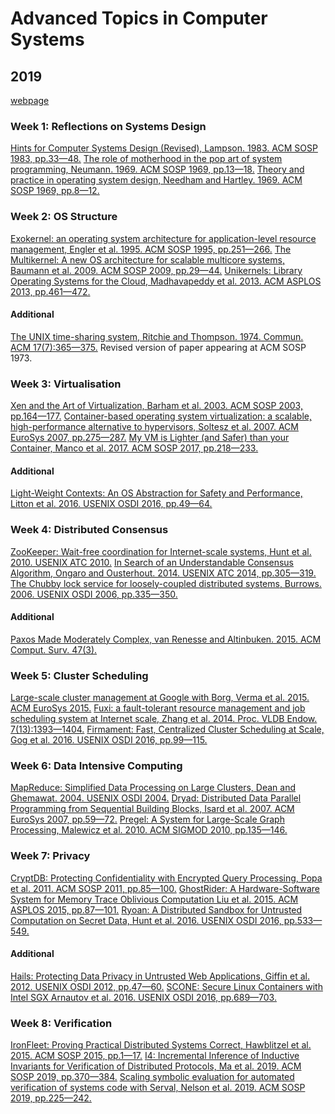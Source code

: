 # Advanced Topics in Computer Systems

## 2019

[webpage](https://www.cl.cam.ac.uk/teaching/1920/R01/materials.html)

### Week 1: Reflections on Systems Design

[Hints for Computer Systems Design (Revised), Lampson. 1983. ACM SOSP 1983,
pp.33—48.]()
[The role of motherhood in the pop art of system programming, Neumann. 1969. ACM SOSP 1969, pp.13—18.]()
[Theory and practice in operating system design, Needham and Hartley. 1969. ACM SOSP 1969,
pp.8—12.]()

### Week 2: OS Structure

[Exokernel: an operating system architecture for application-level resource management, Engler et al. 1995. ACM SOSP 1995, pp.251—266.]()
[The Multikernel: A new OS architecture for scalable multicore systems, Baumann et al. 2009. ACM SOSP 2009, pp.29—44.]()
[Unikernels: Library Operating Systems for the Cloud, Madhavapeddy et al. 2013. ACM ASPLOS 2013, pp.461—472.]()

#### Additional

[The UNIX time-sharing system, Ritchie and Thompson. 1974. Commun. ACM
17(7):365—375.]()
Revised version of paper appearing at ACM SOSP 1973.

### Week 3: Virtualisation

[Xen and the Art of Virtualization, Barham et al. 2003. ACM SOSP 2003,
pp.164—177.]()
[Container-based operating system virtualization: a scalable, high-performance alternative to hypervisors, Soltesz et al. 2007. ACM EuroSys 2007, pp.275—287.]()
[My VM is Lighter (and Safer) than your Container, Manco et al. 2017. ACM SOSP 2017,
pp.218—233.]()

#### Additional

[Light-Weight Contexts: An OS Abstraction for Safety and Performance, Litton et al. 2016. USENIX OSDI 2016, pp.49—64.]()

### Week 4: Distributed Consensus

[ZooKeeper: Wait-free coordination for Internet-scale systems, Hunt et al. 2010. USENIX ATC
2010.]()
[In Search of an Understandable Consensus Algorithm, Ongaro and Ousterhout. 2014. USENIX ATC 2014, pp.305—319.]()
[The Chubby lock service for loosely-coupled distributed systems, Burrows. 2006. USENIX OSDI 2006, pp.335—350.]()

#### Additional

[Paxos Made Moderately Complex, van Renesse and Altinbuken. 2015. ACM Comput. Surv.
47(3).]()

### Week 5: Cluster Scheduling

[Large-scale cluster management at Google with Borg, Verma et al. 2015. ACM EuroSys
2015.]()
[Fuxi: a fault-tolerant resource management and job scheduling system at Internet scale, Zhang et al. 2014. Proc. VLDB Endow. 7(13):1393—1404.]()
[Firmament: Fast, Centralized Cluster Scheduling at Scale, Gog et al. 2016. USENIX OSDI 2016, pp.99—115.]()

### Week 6: Data Intensive Computing

[MapReduce: Simplified Data Processing on Large Clusters, Dean and Ghemawat. 2004. USENIX OSDI 2004.]()
[Dryad: Distributed Data Parallel Programming from Sequential Building Blocks, Isard et al. 2007. ACM EuroSys 2007, pp.59—72.]()
[Pregel: A System for Large-Scale Graph Processing, Malewicz et al. 2010. ACM SIGMOD 2010, pp.135—146.]()

### Week 7: Privacy

[CryptDB: Protecting Confidentiality with Encrypted Query Processing, Popa et al. 2011. ACM SOSP 2011, pp.85—100.]()
[GhostRider: A Hardware-Software System for Memory Trace Oblivious Computation Liu et al. 2015. ACM ASPLOS 2015, pp.87—101.]()
[Ryoan: A Distributed Sandbox for Untrusted Computation on Secret Data, Hunt et al. 2016. USENIX OSDI 2016, pp.533—549.]()

#### Additional

[Hails: Protecting Data Privacy in Untrusted Web Applications, Giffin et al. 2012. USENIX OSDI 2012, pp.47—60.]()
[SCONE: Secure Linux Containers with Intel SGX Arnautov et al. 2016. USENIX OSDI 2016,
pp.689—703.]()

### Week 8: Verification

[IronFleet: Proving Practical Distributed Systems Correct, Hawblitzel et al. 2015. ACM SOSP 2015, pp.1—17.]()
[I4: Incremental Inference of Inductive Invariants for Verification of Distributed Protocols, Ma et al. 2019. ACM SOSP 2019, pp.370—384.]()
[Scaling symbolic evaluation for automated verification of systems code with Serval, Nelson et al. 2019. ACM SOSP 2019, pp.225—242.]()
